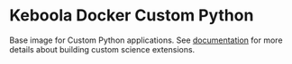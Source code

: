 # Keboola Docker Custom Python
Base image for Custom Python applications. See [documentation](https://developers.keboola.com/extend/custom-science/python/) for more details about building custom science extensions.
